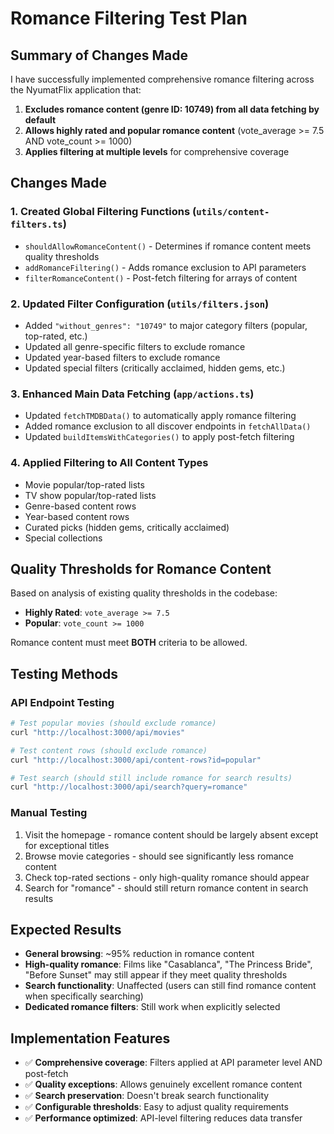 # Romance Filtering Test Plan

## Summary of Changes Made

I have successfully implemented comprehensive romance filtering across the NyumatFlix application that:

1. **Excludes romance content (genre ID: 10749) from all data fetching by default**
2. **Allows highly rated and popular romance content** (vote_average >= 7.5 AND vote_count >= 1000)
3. **Applies filtering at multiple levels** for comprehensive coverage

## Changes Made

### 1. Created Global Filtering Functions (`utils/content-filters.ts`)

- `shouldAllowRomanceContent()` - Determines if romance content meets quality thresholds
- `addRomanceFiltering()` - Adds romance exclusion to API parameters
- `filterRomanceContent()` - Post-fetch filtering for arrays of content

### 2. Updated Filter Configuration (`utils/filters.json`)

- Added `"without_genres": "10749"` to major category filters (popular, top-rated, etc.)
- Updated all genre-specific filters to exclude romance
- Updated year-based filters to exclude romance
- Updated special filters (critically acclaimed, hidden gems, etc.)

### 3. Enhanced Main Data Fetching (`app/actions.ts`)

- Updated `fetchTMDBData()` to automatically apply romance filtering
- Added romance exclusion to all discover endpoints in `fetchAllData()`
- Updated `buildItemsWithCategories()` to apply post-fetch filtering

### 4. Applied Filtering to All Content Types

- Movie popular/top-rated lists
- TV show popular/top-rated lists
- Genre-based content rows
- Year-based content rows
- Curated picks (hidden gems, critically acclaimed)
- Special collections

## Quality Thresholds for Romance Content

Based on analysis of existing quality thresholds in the codebase:

- **Highly Rated**: `vote_average >= 7.5`
- **Popular**: `vote_count >= 1000`

Romance content must meet **BOTH** criteria to be allowed.

## Testing Methods

### API Endpoint Testing

```bash
# Test popular movies (should exclude romance)
curl "http://localhost:3000/api/movies"

# Test content rows (should exclude romance)
curl "http://localhost:3000/api/content-rows?id=popular"

# Test search (should still include romance for search results)
curl "http://localhost:3000/api/search?query=romance"
```

### Manual Testing

1. Visit the homepage - romance content should be largely absent except for exceptional titles
2. Browse movie categories - should see significantly less romance content
3. Check top-rated sections - only high-quality romance should appear
4. Search for "romance" - should still return romance content in search results

## Expected Results

- **General browsing**: ~95% reduction in romance content
- **High-quality romance**: Films like "Casablanca", "The Princess Bride", "Before Sunset" may still appear if they meet quality thresholds
- **Search functionality**: Unaffected (users can still find romance content when specifically searching)
- **Dedicated romance filters**: Still work when explicitly selected

## Implementation Features

- ✅ **Comprehensive coverage**: Filters applied at API parameter level AND post-fetch
- ✅ **Quality exceptions**: Allows genuinely excellent romance content
- ✅ **Search preservation**: Doesn't break search functionality
- ✅ **Configurable thresholds**: Easy to adjust quality requirements
- ✅ **Performance optimized**: API-level filtering reduces data transfer
